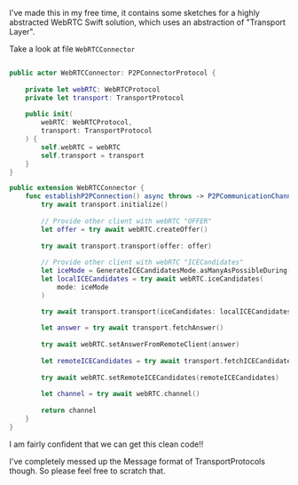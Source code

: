 I've made this in my free time, it contains some sketches for a highly abstracted WebRTC Swift solution, which uses an abstraction of "Transport Layer".

Take a look at file `WebRTCConnector`

```swift

public actor WebRTCConnector: P2PConnectorProtocol {
    
    private let webRTC: WebRTCProtocol
    private let transport: TransportProtocol
    
    public init(
        webRTC: WebRTCProtocol,
        transport: TransportProtocol
    ) {
        self.webRTC = webRTC
        self.transport = transport
    }
}

public extension WebRTCConnector {
    func establishP2PConnection() async throws -> P2PCommunicationChannel {
        try await transport.initialize()
        
        // Provide other client with webRTC "OFFER"
        let offer = try await webRTC.createOffer()
        
        try await transport.transport(offer: offer)
        
        // Provide other client with webRTC "ICECandidates"
        let iceMode = GenerateICECandidatesMode.asManyAsPossibleDuring(durationInMilliseconds: 100)
        let localICECandidates = try await webRTC.iceCandidates(
            mode: iceMode
        )

        try await transport.transport(iceCandidates: localICECandidates)
        
        let answer = try await transport.fetchAnswer()
        
        try await webRTC.setAnswerFromRemoteClient(answer)
        
        let remoteICECandidates = try await transport.fetchICECandidates()
        
        try await webRTC.setRemoteICECandidates(remoteICECandidates)
        
        let channel = try await webRTC.channel()
        
        return channel
    }
}

```

I am fairly confident that we can get this clean code!!

I've completely messed up the Message format of TransportProtocols though. So please feel free to scratch that.